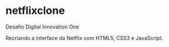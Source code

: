 # netflixclone
Desafio Digital Innovation One

Recriando a interface da Netflix com HTML5, CSS3 e JavaScript.
